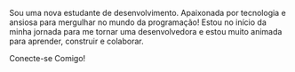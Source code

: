 Sou uma nova estudante de desenvolvimento.
Apaixonada por tecnologia e ansiosa para mergulhar no mundo da programação! 
Estou no início da minha jornada para me tornar uma desenvolvedora 
e estou muito animada para aprender, construir e colaborar.

Conecte-se Comigo! 




